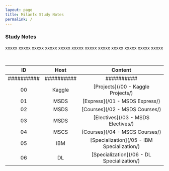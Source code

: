 ```yaml
---
layout: page
title: Milanfx Study Notes
permalink: /
---
```


### Study Notes

xxxxx xxxxx xxxxx
xxxxx xxxxx xxxxx
xxxxx xxxxx xxxxx
xxxxx xxxxx xxxxx

<br>

| ID | Host   | Content |
|:--:|:------:|:-------:|
|##########|##########|##########|
| 00 | Kaggle | [Projects](/00 - Kaggle Projects/)          |
| 01 | MSDS   | [Express](/01 - MSDS Express/)              |
| 02 | MSDS   | [Courses](/02 - MSDS Courses/)              |
| 03 | MSDS   | [Electives](/03 - MSDS Electives/)          |
| 04 | MSCS   | [Courses](/04 - MSCS Courses/)              |
| 05 | IBM    | [Specialization](/05 - IBM Specialization/) |
| 06 | DL     | [Specialization](/06 - DL Specialization/)  |


